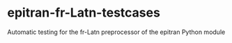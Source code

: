 # epitran-fr-Latn-testcases
Automatic testing for the fr-Latn preprocessor of the epitran Python module
